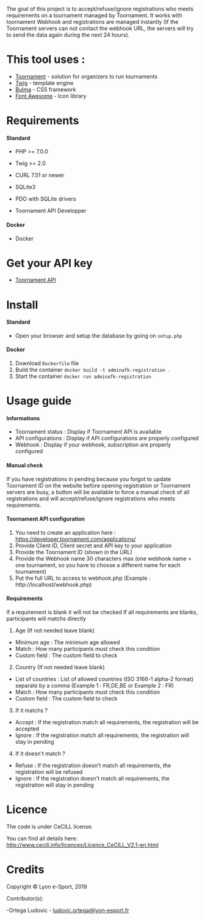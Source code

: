 The goal of this project is to accept/refuse/ignore registrations who meets requirements on a tournament managed by Toornament.
It works with toornament Webhook and registrations are managed instantly (If the Toornament servers can not contact the 
webhook URL, the servers will try to send the data again during the next 24 hours).

# This tool uses :

* [Toornament](https://www.toornament.com) - solution for organizers to run tournaments
* [Twig](https://twig.symfony.com/) - template engine
* [Bulma](https://bulma.io/) - CSS framework
* [Font Awesome](https://fontawesome.com/) - Icon library

# Requirements
#### Standard

- PHP >= 7.0.0
- Twig >= 2.0
- CURL 7.51 or newer
- SQLite3
- PDO with SQLite drivers

- Toornament API Developper

#### Docker
- Docker

# Get your API key

* [Toornament API](https://developer.toornament.com/v2/overview/get-started?_locale=en)

# Install
#### Standard

- Open your browser and setup the database by going on `setup.php`

#### Docker
1. Download `Dockerfile` file
2. Build the container `docker build -t adminafk-registration .`
3. Start the container `docker run adminafk-registration`

# Usage guide

#### Informations

- Toornament status : Display if Toornament API is available
- API configurations : Display if API configurations are properly configured
- Webhook : Display if your webhook, subscription are properly configured

#### Manual check

If you have registrations in pending because you forgot to update Toornament ID on the website before opening registration or
Toornament servers are busy, a button will be available to force a manual check of all registrations 
and will accept/refuse/ignore registrations who meets requirements.

#### Toornament API configuration

1. You need to create an application here : https://developer.toornament.com/applications/
2. Provide Client ID, Client secret and API key to your application
3. Provide the Toornament ID (shown in the URL)
4. Provide the Webhook name 30 characters max (one webhook name = one tournament, 
so you have to choose a different name for each tournament)
5. Put the full URL to access to webhook.php (Example : http://localhost/webhook.php)

#### Requirements

If a requirement is blank it will not be checked
If all requirements are blanks, participants will matchs directly

1. Age (If not needed leave blank)

- Minimum age : The minimum age allowed
- Match : How many participants must check this condition
- Custom field : The custom field to check

2. Country (If not needed leave blank)

- List of countries : List of allowed countries (ISO 3166-1 alpha-2 format) separate by a comma (Example 1 : FR,DE,BE or Example 2 : FR)
- Match : How many participants must check this condition
- Custom field : The custom field to check

3. If it matchs ?

- Accept : If the registration match all requirements, the registration will be accepted
- Ignore : If the registration match all requirements, the registration will stay in pending

4. If it doesn't match ?

- Refuse : If the registration doesn't match all requirements, the registration will be refused
- Ignore : If the registration doesn't match all requirements, the registration will stay in pending

# Licence

The code is under CeCILL license.

You can find all details here: http://www.cecill.info/licences/Licence_CeCILL_V2.1-en.html

# Credits

Copyright © Lyon e-Sport, 2019

Contributor(s):

-Ortega Ludovic - ludovic.ortega@lyon-esport.fr
